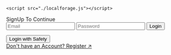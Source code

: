 <!DOCTYPE html>
<html lang="en">
<head>
    <meta charset="UTF-8">
    <meta http-equiv="X-UA-Compatible" content="IE=edge">
    <meta name="viewport" content="width=device-width, initial-scale=1.0">
    <link rel="stylesheet" href="/css/login.css">
    <title>Sign Up</title>
    
    <script src="./localforage.js"></script>
</head>
<body>
    <div class="wrapper">
        <div class="loginContainer">
            <span>SignUp To Continue</span>
            <div class="traditionalLoginContainer">
                <form class="signupForm" action="/" method="post">
                    <input type="email" name="email" placeholder="Email" id="email">
                    <input type="password" name="password" placeholder="Password" id="password">
                    <input class="loginButton" type="submit" value="Login">
                </form>
            </div>
            <div class="loginWithFireContainer">
                <button type="button" class="fire" title="Login with Safety" id="fire">Login with Safety</button>
            </div>
            <a class="hyperLink" href="/register">Don't have an Account? Register ↗</a>
        </div>
    </div>
    <script>
        // Necessary for Fire OAuth to Function
        const fireBroadcastingChannel = new BroadcastChannel('fireOAuthChannel');
        fireBroadcastingChannel.addEventListener('message', async event => {

            let data = event.data
            /**   
            * @typedef {Object<string, any>} Data
            * @property {boolean} success - Whether the login was successful
            * @property {string} token - The data returned from the login i.e. Fire Token
            */



            // data.token is the message sent from the fireOAuthChannel after verification
            // data.success is a boolean that indicates whether the verification was successful
            // data.token is the fire token
            
            // What to do with the Fire Token?
            // * Fire Token is an unique token which uniquely identifies the user who authorized your login attempt with Fire
            // * You can use this token ONLY ONCE as it will be destroyed after the first use
            
            // 1. Send the fire token to the Fire Server to verify the user
            //   - You can do that client sided or server sided
            //   - You need to send a POST Request to the Fire Server with the fire token
            //     at the URL: http://localhost:3003/api/tokens/verify
            //   - The Fire Server will verify the fire token and return a response
            //     - If the verification was successful - CODE (200), the Fire Server will return a response with the user's data
            //     - If the verification was unsuccessful - CODE (400) or CODE (401), the Fire Server will return a response with an error 'message'
            //   - You can use the data returned from the Fire Server to create a new user in your database

            // This example will send the token to Fire Servers and console.log the response
            console.log("%c" + `Fire Token: ${data.token}`, `color: #f1c40f; font-weight: bold;`);
            const response = await fetch('https://fire.adaptable.app/api/tokens/verify', {
                method: 'POST',
                headers: {
                    'Content-Type': 'application/json'
                },
                body: JSON.stringify({
                    token: data.token
                })
            })
            // get the response
            const responseData = await response.json()
            // console.log the response
            console.log(responseData)
            await localforage.setItem('userData', {...responseData, isFire: true})
            // Adding the user data to the user Database
            let database = await localforage.getItem("userDatabase")
            if (database == null) {
                database = []
            }
            database.push(responseData)
            await localforage.setItem("userDatabase", database)
            // redirect to the home page
            window.location.href = '/'

        })

        function popupwindow(url, title, w, h) {
            var left = (screen.width/2)-(w/2);
            var top = (screen.height/2)-(h/2);
            return window.open(url, title, 'toolbar=no, location=no, directories=no, status=no, menubar=no, scrollbars=no, resizable=no, copyhistory=no, width='+w+', height='+h+', top='+top+', left='+left);
        } 
        document.getElementById("fire").addEventListener("click", function() {
            popupwindow("/fireoauth.html", "Fire OAuth", 450, 600)
            
        })
    </script>

    <script>
        // this.Website's Scripts / App Logic
        document.querySelector(".signupForm").addEventListener("submit" , async (e) => {
            e.preventDefault()
            let email = document.getElementById("email").value
            let password = document.getElementById("password").value
            let flag = false
            let userData = await localforage.getItem("userDatabase")
            if(userData) {
                
                userData.forEach(e => {
                    if(e.email === email) {
                        if(e.password === password || e.isFire === true) {
                            localforage.setItem("userData", e)
                            flag = true
                            window.location.href = "/"
                        }
                    }
                })
                
            } else {
                alert("User Not Found")
            }

            if(!flag) {
                alert("Invalid Credentials")
            }
        })
    </script>
</body>
</html>

